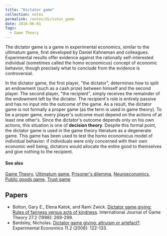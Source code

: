 ```yaml
---
title: "Dictator game"
collection: notes
permalink: /notes/dictator_game
date: 2016-06-01
Tags:
  - Game Theory
---
```


The dictator game is a game in experimental economics, similar to the ultimatum game, first developed by Daniel Kahneman and colleagues. Experimental results offer evidence against the rationally self-interested individual (sometimes called the homo economicus) concept of economic behavior, though precisely what to conclude from the evidence is controversial.

In the dictator game, the first player, "the dictator", determines how to split an endowment (such as a cash prize) between himself and the second player. The second player, "the recipient", simply receives the remainder of the endowment left by the dictator. The recipient's role is entirely passive and has no input into the outcome of the game. As a result, the dictator game is not formally a proper game (as the term is used in game theory). To be a proper game, every player's outcome must depend on the actions of at least one other's. Since the dictator's outcome depends only on his own actions, this situation is one of **decision theory**. Despite this formal point, the dictator game is used in the game theory literature as a degenerate game. This game has been used to test the homo economicus model of individual behavior: if individuals were only concerned with their own economic well being, dictators would allocate the entire good to themselves and give nothing to the recipient.


#### See also
[Game Theory](/notes/game_theory), [Ultimatum game](/notes/ultimatum_game), [Prisoner's dilemma](/notes/prisoner's_dilemma), [Neuroeconomics](/notes/neuroeconomics), [Public goods game](/notes/public_goods_game), [Trust game](/notes/trust_game)




## Papers
* Bolton, Gary E., Elena Katok, and Rami Zwick. [Dictator game giving: Rules of fairness versus acts of kindness](https://www.researchgate.net/profile/Rami_Zwick/publication/24058634_Dictator_game_giving_rules_of_fairness_versus_acts_of_kindness._Int_J_Game_Theory_27(2)_269-299/links/0fcfd50ca1ba6aace6000000.pdf). International Journal of Game Theory 27.2 (1998): 269-299.
* Bardsley, Nicholas. [Dictator game giving: altruism or artefact?](http://eprints.ncrm.ac.uk/486/1/0106_dictator_game.pdf). Experimental Economics 11.2 (2008): 122-133.




